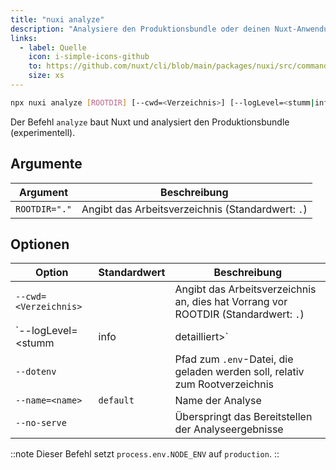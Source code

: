 ```yaml
---
title: "nuxi analyze"
description: "Analysiere den Produktionsbundle oder deinen Nuxt-Anwendung."
links:
  - label: Quelle
    icon: i-simple-icons-github
    to: https://github.com/nuxt/cli/blob/main/packages/nuxi/src/commands/analyze.ts
    size: xs
---
```


<!--analyze-cmd-->
```bash [Terminal]
npx nuxi analyze [ROOTDIR] [--cwd=<Verzeichnis>] [--logLevel=<stumm|info|detailliert>] [--dotenv] [--name=<name>] [--no-serve]
```
<!--/analyze-cmd-->

Der Befehl `analyze` baut Nuxt und analysiert den Produktionsbundle (experimentell).

## Argumente

<!--analyze-args-->
Argument | Beschreibung
--- | ---
`ROOTDIR="."` | Angibt das Arbeitsverzeichnis (Standardwert: `.`)
<!--/analyze-args-->

## Optionen

<!--analyze-opts-->
Option | Standardwert | Beschreibung
--- | --- | ---
`--cwd=<Verzeichnis>` |  | Angibt das Arbeitsverzeichnis an, dies hat Vorrang vor ROOTDIR (Standardwert: `.`)
`--logLevel=<stumm|info|detailliert>` |  | Angibt den Build-Level der Protokollierung
`--dotenv` |  | Pfad zum `.env`-Datei, die geladen werden soll, relativ zum Rootverzeichnis
`--name=<name>` | `default` | Name der Analyse
`--no-serve` |  | Überspringt das Bereitstellen der Analyseergebnisse
<!--/analyze-opts-->

::note
Dieser Befehl setzt `process.env.NODE_ENV` auf `production`.
::